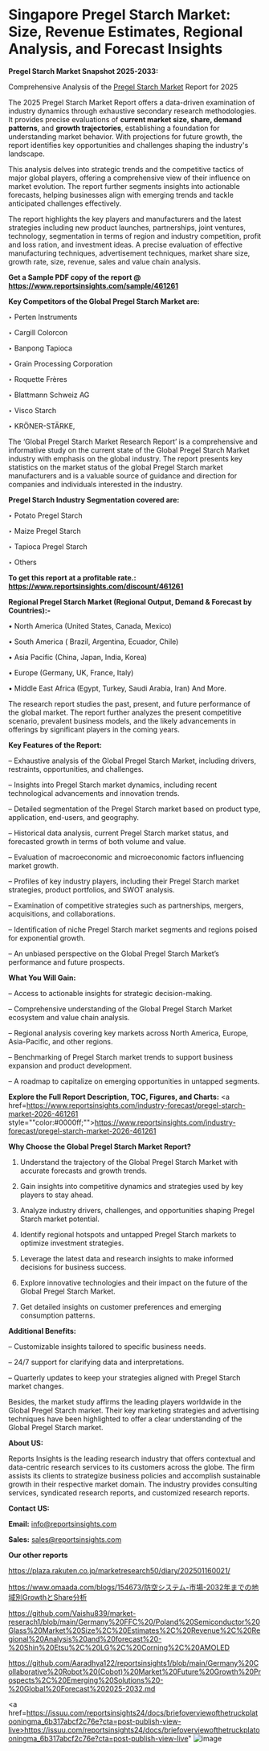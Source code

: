 # Singapore Pregel Starch Market: Size, Revenue Estimates, Regional Analysis, and Forecast Insights

<strong>Pregel Starch Market Snapshot 2025-2033:</strong>

Comprehensive Analysis of the <a href=https://www.reportsinsights.com/sample/461261>Pregel Starch Market</a> Report for 2025

The 2025 Pregel Starch Market Report offers a data-driven examination of industry dynamics through exhaustive secondary research methodologies. It provides precise evaluations of <strong>current market size, share, demand patterns</strong>, and <strong>growth trajectories</strong>, establishing a foundation for understanding market behavior. With projections for future growth, the report identifies key opportunities and challenges shaping the industry's landscape.

This analysis delves into strategic trends and the competitive tactics of major global players, offering a comprehensive view of their influence on market evolution. The report further segments insights into actionable forecasts, helping businesses align with emerging trends and tackle anticipated challenges effectively.

The report highlights the key players and manufacturers and the latest strategies including new product launches, partnerships, joint ventures, technology, segmentation in terms of region and industry competition, profit and loss ration, and investment ideas. A precise evaluation of effective manufacturing techniques, advertisement techniques, market share size, growth rate, size, revenue, sales and value chain analysis.

<strong>Get a Sample PDF copy of the report @ <a href=https://www.reportsinsights.com/sample/461261 style=color:#0000ff;>https://www.reportsinsights.com/sample/461261</a></strong>

<strong>Key Competitors of the Global Pregel Starch Market are:</strong>

‣ Perten Instruments

‣ Cargill Colorcon

‣ Banpong Tapioca

‣ Grain Processing Corporation

‣ Roquette Frères

‣ Blattmann Schweiz AG

‣ Visco Starch

‣ KRÖNER-STÄRKE,

The ‘Global Pregel Starch Market Research Report’ is a comprehensive and informative study on the current state of the Global Pregel Starch Market industry with emphasis on the global industry. The report presents key statistics on the market status of the global Pregel Starch market manufacturers and is a valuable source of guidance and direction for companies and individuals interested in the industry.

<strong>Pregel Starch Industry Segmentation covered are:</strong>

‣ Potato Pregel Starch

‣ Maize Pregel Starch

‣ Tapioca Pregel Starch

‣ Others

<strong>To get this report at a profitable rate.: <a href=https://www.reportsinsights.com/discount/461261 style=color:#0000ff;>https://www.reportsinsights.com/discount/461261</a></strong>

<strong>Regional Pregel Starch Market (Regional Output, Demand &amp; Forecast by Countries):-</strong>

• North America (United States, Canada, Mexico)

• South America ( Brazil, Argentina, Ecuador, Chile)

• Asia Pacific (China, Japan, India, Korea)

• Europe (Germany, UK, France, Italy)

• Middle East Africa (Egypt, Turkey, Saudi Arabia, Iran) And More.

The research report studies the past, present, and future performance of the global market. The report further analyzes the present competitive scenario, prevalent business models, and the likely advancements in offerings by significant players in the coming years.

<strong>Key Features of the Report:</strong>

– Exhaustive analysis of the Global Pregel Starch Market, including drivers, restraints, opportunities, and challenges.

– Insights into Pregel Starch market dynamics, including recent technological advancements and innovation trends.

– Detailed segmentation of the Pregel Starch market based on product type, application, end-users, and geography.

– Historical data analysis, current Pregel Starch market status, and forecasted growth in terms of both volume and value.

– Evaluation of macroeconomic and microeconomic factors influencing market growth.

– Profiles of key industry players, including their Pregel Starch market strategies, product portfolios, and SWOT analysis.

– Examination of competitive strategies such as partnerships, mergers, acquisitions, and collaborations.

– Identification of niche Pregel Starch market segments and regions poised for exponential growth.

– An unbiased perspective on the Global Pregel Starch Market’s performance and future prospects.

<strong>What You Will Gain:</strong>

– Access to actionable insights for strategic decision-making.

– Comprehensive understanding of the Global Pregel Starch Market ecosystem and value chain analysis.

– Regional analysis covering key markets across North America, Europe, Asia-Pacific, and other regions.

– Benchmarking of Pregel Starch market trends to support business expansion and product development.

– A roadmap to capitalize on emerging opportunities in untapped segments.

<strong>Explore the Full Report Description, TOC, Figures, and Charts:</strong>
<a href=https://www.reportsinsights.com/industry-forecast/pregel-starch-market-2026-461261 style=""color:#0000ff;"">https://www.reportsinsights.com/industry-forecast/pregel-starch-market-2026-461261</a>

<strong>Why Choose the Global Pregel Starch Market Report?</strong>

1. Understand the trajectory of the Global Pregel Starch Market with accurate forecasts and growth trends.

2. Gain insights into competitive dynamics and strategies used by key players to stay ahead.

3. Analyze industry drivers, challenges, and opportunities shaping Pregel Starch market potential.

4. Identify regional hotspots and untapped Pregel Starch markets to optimize investment strategies.

5. Leverage the latest data and research insights to make informed decisions for business success.

6. Explore innovative technologies and their impact on the future of the Global Pregel Starch Market.

7. Get detailed insights on customer preferences and emerging consumption patterns.

<strong>Additional Benefits:</strong>

– Customizable insights tailored to specific business needs.

– 24/7 support for clarifying data and interpretations.

– Quarterly updates to keep your strategies aligned with Pregel Starch market changes.

Besides, the market study affirms the leading players worldwide in the Global Pregel Starch market. Their key marketing strategies and advertising techniques have been highlighted to offer a clear understanding of the Global Pregel Starch market.

<strong><strong>About US</strong>:</strong>

Reports Insights is the leading research industry that offers contextual and data-centric research services to its customers across the globe. The firm assists its clients to strategize business policies and accomplish sustainable growth in their respective market domain. The industry provides consulting services, syndicated research reports, and customized research reports.

<strong>Contact US:</strong>

<p class=><b>Email:</b> <a href=mailto:info@reportsinsights.com>info@reportsinsights.com</a></p>
<p class=><b>Sales:</b> <a href=mailto:sales@reportsinsights.com>sales@reportsinsights.com</a></p>

<strong>Our other reports</strong>

<a href=https://plaza.rakuten.co.jp/marketresearch50/diary/202501160021/>https://plaza.rakuten.co.jp/marketresearch50/diary/202501160021/</a>

<a href=https://www.omaada.com/blogs/154673/防空システム-市場-2032年までの地域別GrowthとShare分析>https://www.omaada.com/blogs/154673/防空システム-市場-2032年までの地域別GrowthとShare分析</a>

<a href=https://github.com/Vaishu839/market-reserach1/blob/main/Germany%20FFC%20/Poland%20Semiconductor%20Glass%20Market%20Size%2C%20Estimates%2C%20Revenue%2C%20Regional%20Analysis%20and%20forecast%20-%20Shin%20Etsu%2C%20LG%2C%20Corning%2C%20AMOLED>https://github.com/Vaishu839/market-reserach1/blob/main/Germany%20FFC%20/Poland%20Semiconductor%20Glass%20Market%20Size%2C%20Estimates%2C%20Revenue%2C%20Regional%20Analysis%20and%20forecast%20-%20Shin%20Etsu%2C%20LG%2C%20Corning%2C%20AMOLED</a>

<a href=https://github.com/Aaradhya122/reportsinsights1/blob/main/Germany%20Collaborative%20Robot%20(Cobot)%20Market%20Future%20Growth%20Prospects%2C%20Emerging%20Solutions%20-%20Global%20Forecast%202025-2032.md>https://github.com/Aaradhya122/reportsinsights1/blob/main/Germany%20Collaborative%20Robot%20(Cobot)%20Market%20Future%20Growth%20Prospects%2C%20Emerging%20Solutions%20-%20Global%20Forecast%202025-2032.md</a>

<a href=https://issuu.com/reportsinsights24/docs/briefoverviewofthetruckplatooningma_6b317abcf2c76e?cta=post-publish-view-live>https://issuu.com/reportsinsights24/docs/briefoverviewofthetruckplatooningma_6b317abcf2c76e?cta=post-publish-view-live</a>"
![image](https://github.com/user-attachments/assets/49fc9082-f4dc-4bca-bf45-bd7c1c140d23)
